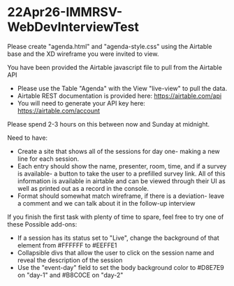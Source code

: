 # 22Apr26-IMMRSV-WebDevInterviewTest


Please create "agenda.html" and "agenda-style.css" using the Airtable base and the XD wireframe you were invited to view.  

You have been provided the Airtable javascript file to pull from the Airtable API
- Please use the Table "Agenda" with the View "live-view" to pull the data. 
- Airtable REST documentation is provided here: https://airtable.com/api
- You will need to generate your API key here: https://airtable.com/account 

Please spend 2-3 hours on this between now and Sunday at midnight.

Need to have:
- Create a site that shows all of the sessions for day one- making a new line for each session.
- Each entry should show the name, presenter, room, time, and if a survey is available- a button to take the user to a prefilled survey link. All of this information is available in airtable and can be viewed through their UI as well as printed out as a record in the console.
- Format should somewhat match wireframe, if there is a deviation- leave a comment and we can talk about it in the follow-up interview
  
If you finish the first task with plenty of time to spare, feel free to try one of these Possible add-ons:
- If a session has its status set to "Live", change the background of that element from #FFFFFF to #EEFFE1
- Collapsible divs that allow the user to click on the session name and reveal the description of the session
- Use the "event-day" field to set the body background color to #D8E7E9 on "day-1" and #B8C0CE on "day-2"
